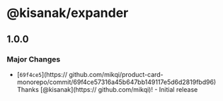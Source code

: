 # @kisanak/expander

## 1.0.0

### Major Changes

- [`69f4ce5`](https:// github.com/mikqi/product-card-monorepo/commit/69f4ce57316a45b647bb149117e5d6d2819fbd96) Thanks [@kisanak](https:// github.com/mikqi)! - Initial release
